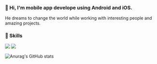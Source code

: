 ### 👋 Hi, I'm mobile app develope using Android and iOS.
He dreams to change the world while working with interesting people and amazing projects.

### 💪 Skills
<img src="https://img.shields.io/badge/Android-3DDC84?style=flat-square&logo=Android&logoColor=white"/> <img src="https://img.shields.io/badge/iOS-000000?style=flat-square&logo=iOS&logoColor=white"/> 


![Anurag's GitHub stats](https://github-readme-stats.vercel.app/api?username=tjdwjdgus99&show_icons=true&theme=radical)

